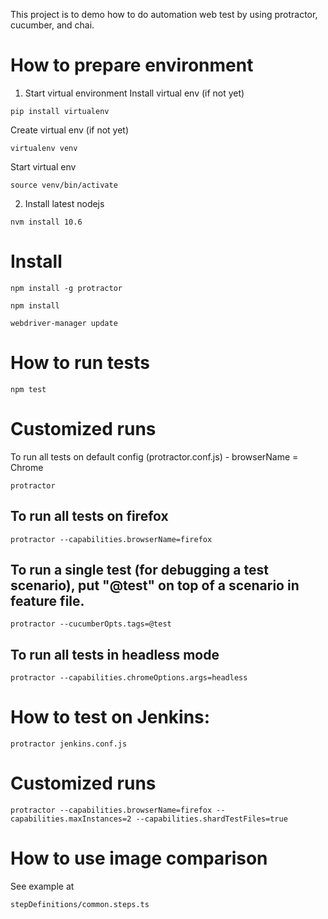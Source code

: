 This project is to demo how to do automation web test by using protractor, cucumber, and chai.

# How to prepare environment
1. Start virtual environment
Install virtual env (if not yet)
```
pip install virtualenv
```

Create virtual env (if not yet)
```
virtualenv venv
```

Start virtual env
```
source venv/bin/activate
```

2. Install latest nodejs
```
nvm install 10.6
```

# Install
```
npm install -g protractor
```

```
npm install
```

```
webdriver-manager update
```

# How to run tests
```
npm test
```

# Customized runs

To run all tests on default config (protractor.conf.js) - browserName = Chrome
```
protractor
```

## To run all tests on firefox
```
protractor --capabilities.browserName=firefox
```

## To run a single test (for debugging a test scenario), put "@test" on top of a scenario in feature file.
```
protractor --cucumberOpts.tags=@test
```

## To run all tests in headless mode
```
protractor --capabilities.chromeOptions.args=headless
```

# How to test on Jenkins:
```
protractor jenkins.conf.js
```

# Customized runs
```
protractor --capabilities.browserName=firefox --capabilities.maxInstances=2 --capabilities.shardTestFiles=true
```
# How to use image comparison
See example at
```
stepDefinitions/common.steps.ts
```

